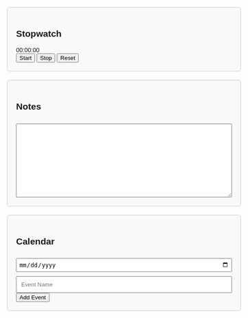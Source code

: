 <!DOCTYPE html>
<html lang="en">
<head>
    <meta charset="UTF-8">
    <meta name="viewport" content="width=device-width, initial-scale=1.0">
    <title>Segyo Study Planer</title>
    <style>
        body {
            font-family: Arial, sans-serif;
            display: flex;
            flex-direction: column;
            align-items: center;
            padding: 20px;
        }
        .container {
            max-width: 600px;
            width: 100%;
            margin-bottom: 20px;
            padding: 20px;
            border: 1px solid #ccc;
            border-radius: 5px;
            background-color: #f9f9f9;
        }
        .stopwatch, .notes, .calendar {
            margin-bottom: 20px;
        }
        .calendar input, .notes textarea {
            width: 100%;
            padding: 10px;
            margin-top: 10px;
        }
        .calendar input[type="date"] {
            padding: 5px;
        }
    </style>
</head>
<body>

<div class="container stopwatch">
    <h2>Stopwatch</h2>
    <div id="display">00:00:00</div>
    <button onclick="startStopwatch()">Start</button>
    <button onclick="stopStopwatch()">Stop</button>
    <button onclick="resetStopwatch()">Reset</button>
</div>

<div class="container notes">
    <h2>Notes</h2>
    <textarea id="notes" rows="10"></textarea>
</div>

<div class="container calendar">
    <h2>Calendar</h2>
    <input type="date" id="event-date">
    <input type="text" id="event-name" placeholder="Event Name">
    <button onclick="addEvent()">Add Event</button>
    <div id="event-list"></div>
</div>

<script>
    let stopwatchInterval;
    let stopwatchTime = 0;

    function startStopwatch() {
        stopwatchInterval = setInterval(() => {
            stopwatchTime++;
            document.getElementById('display').innerText = new Date(stopwatchTime * 1000).toISOString().substr(11, 8);
        }, 1000);
    }

    function stopStopwatch() {
        clearInterval(stopwatchInterval);
    }

    function resetStopwatch() {
        clearInterval(stopwatchInterval);
        stopwatchTime = 0;
        document.getElementById('display').innerText = '00:00:00';
    }

    function addEvent() {
        const date = document.getElementById('event-date').value;
        const name = document.getElementById('event-name').value;
        const eventList = document.getElementById('event-list');
        const eventItem = document.createElement('div');
        eventItem.innerText = `${date}: ${name}`;
        eventList.appendChild(eventItem);
    }
</script>

</body>
</html>
